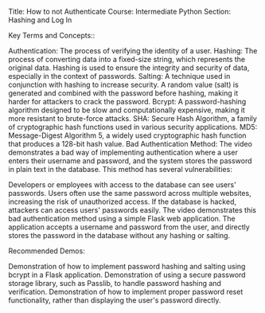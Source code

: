 Title: How to not Authenticate
Course: Intermediate Python
Section: Hashing and Log In

Key Terms and Concepts::

Authentication: The process of verifying the identity of a user.
Hashing: The process of converting data into a fixed-size string, which represents the original data. Hashing is used to ensure the integrity and security of data, especially in the context of passwords.
Salting: A technique used in conjunction with hashing to increase security. A random value (salt) is generated and combined with the password before hashing, making it harder for attackers to crack the password.
Bcrypt: A password-hashing algorithm designed to be slow and computationally expensive, making it more resistant to brute-force attacks.
SHA: Secure Hash Algorithm, a family of cryptographic hash functions used in various security applications.
MD5: Message-Digest Algorithm 5, a widely used cryptographic hash function that produces a 128-bit hash value.
Bad Authentication Method:
The video demonstrates a bad way of implementing authentication where a user enters their username and password, and the system stores the password in plain text in the database. This method has several vulnerabilities:

Developers or employees with access to the database can see users' passwords.
Users often use the same password across multiple websites, increasing the risk of unauthorized access.
If the database is hacked, attackers can access users' passwords easily.
The video demonstrates this bad authentication method using a simple Flask web application. The application accepts a username and password from the user, and directly stores the password in the database without any hashing or salting.

Recommended Demos:

Demonstration of how to implement password hashing and salting using bcrypt in a Flask application.
Demonstration of using a secure password storage library, such as Passlib, to handle password hashing and verification.
Demonstration of how to implement proper password reset functionality, rather than displaying the user's password directly.



